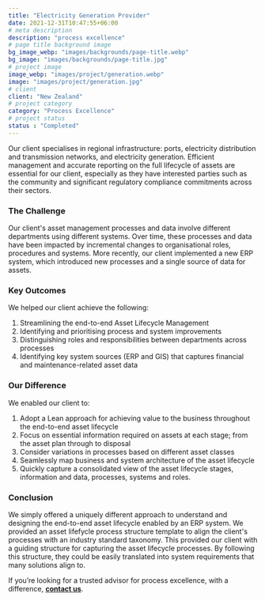 ```yaml
---
title: "Electricity Generation Provider"
date: 2021-12-31T10:47:55+06:00
# meta description
description: "process excellence"
# page title background image
bg_image_webp: "images/backgrounds/page-title.webp"
bg_image: "images/backgrounds/page-title.jpg"
# project image
image_webp: "images/project/generation.webp"
image: "images/project/generation.jpg"
# client
client: "New Zealand"
# project category
category: "Process Excellence"
# project status
status : "Completed"
---
```


Our client specialises in regional infrastructure: ports, electricity distribution and transmission networks, and electricity generation. Efficient management and accurate reporting on the full lifecycle of assets are essential for our client, especially as they have interested parties such as the community and significant regulatory compliance commitments across their sectors.

### The Challenge
Our client's asset management processes and data involve different departments using different systems. Over time, these processes and data have been impacted by incremental changes to organisational roles, procedures and systems. More recently, our client implemented a new ERP system, which introduced new processes and a single source of data for assets. 

### Key Outcomes
We helped our client achieve the following:
1. Streamlining the end-to-end Asset Lifecycle Management
2. Identifying and prioritising process and system improvements 
3. Distinguishing roles and responsibilities between departments across processes
4. Identifying key system sources (ERP and GIS) that captures financial and maintenance-related asset data

### Our Difference
We enabled our client to:
1. Adopt a Lean approach for achieving value to the business throughout the end-to-end asset lifecycle
2. Focus on essential information required on assets at each stage; from the asset plan through to disposal
3. Consider variations in processes based on different asset classes
4. Seamlessly map business and system architecture of the asset lifecycle 
5. Quickly capture a consolidated view of the asset lifecycle stages, information and data, processes, systems and roles.

### Conclusion
We simply offered a uniquely different approach to understand and designing the end-to-end asset lifecycle enabled by an ERP system. We provided an asset lifefycle process structure template to align the client's processes with an industry standard taxonomy. This provided our client with a guiding structure for capturing the asset lifecycle processes. By following this structure, they could be easily translated into system requirements that many solutions align to.

If you’re looking for a trusted advisor for process excellence, with a difference, [**contact us**](https://zenconsulting.co.nz/contact/).